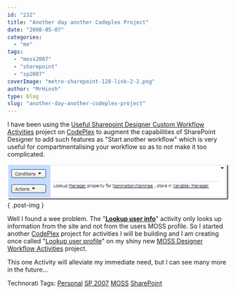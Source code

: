 ```yaml
---
id: "232"
title: "Another day another Codeplex Project"
date: "2008-05-07"
categories: 
  - "me"
tags: 
  - "moss2007"
  - "sharepoint"
  - "sp2007"
coverImage: "metro-sharepoint-128-link-2-2.png"
author: "MrHinsh"
type: blog
slug: "another-day-another-codeplex-project"
---
```


I have been using the [Useful Sharepoint Designer Custom Workflow Activities](http://www.codeplex.com/SPDActivities/) project on [CodePlex](http://www.codeplex.com "CodePlex") to augment the capabilities of SharePoint Designer to add such features as "Start another workflow" which is very useful for compartmentalising your workflow so as to not make it too complicated.

[![image](images/AnotherdayanotherCodeplexProject_D58A-image_thumb-1-1.png)](http://blog.hinshelwood.com/files/2011/05/GWB-WindowsLiveWriter-AnotherdayanotherCodeplexProject_D58A-image_2.png)
{ .post-img }

Well I found a wee problem. The "**[Lookup user info](http://www.codeplex.com/SPDActivities/Wiki/View.aspx?title=Lookup%20user%20info&referringTitle=Home)**" activity only looks up information from the site and not from the users MOSS profile. So I started another [CodePlex](http://www.codeplex.com "CodePlex") project for activities I will be building and I am creating once called "[Lookup user profile](http://www.codeplex.com/MOSSActivities/Wiki/View.aspx?title=Lookup%20user%20profile&referringTitle=Home)" on my shiny new [MOSS Designer Workflow Activities](http://www.codeplex.com/MOSSActivities) project.

This one Activity will alleviate my immediate need, but I can see many more in the future...

Technorati Tags: [Personal](http://technorati.com/tags/Personal) [SP 2007](http://technorati.com/tags/SP+2007) [MOSS](http://technorati.com/tags/MOSS) [SharePoint](http://technorati.com/tags/SharePoint)




